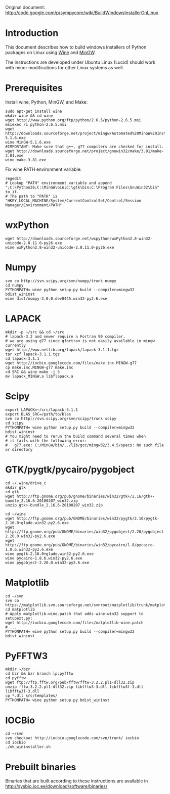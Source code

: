 Original document: http://code.google.com/p/sympycore/wiki/BuildWindowsInstallerOnLinux

# Introduction #

This document describes how to build windows installers of Python packages on Linux
using [Wine](http://www.winehq.org/) and [MinGW](http://www.mingw.org/).

The instructions are developed under Ubuntu Linux (Lucid) should work with minor modifications for other Linux systems as well.

# Prerequisites #

Install wine, Python, MinGW, and Make:
```
sudo apt-get install wine
mkdir wine && cd wine
wget http://www.python.org/ftp/python/2.6.5/python-2.6.5.msi
msiexec /i python-2.6.5.msi
wget http://downloads.sourceforge.net/project/mingw/Automated%20MinGW%20Installer/MinGW%205.1.6/MinGW-5.1.6.exe
wine MinGW-5.1.6.exe
#IMPORTANT: Make sure that g++, g77 compilers are checked for install.
wget http://downloads.sourceforge.net/project/gnuwin32/make/3.81/make-3.81.exe
wine make-3.81.exe
```

Fix wine PATH environment variable:
```
regedit
# Lookup "PATH" environment variable and append ";C:\Python26;C:\MinGW\bin;C:\gtk\bin;C:\Program Files\GnuWin32\bin" to it.
# The path to "PATH" is "HKEY_LOCAL_MACHINE/System/CurrentControlSet/Control/Session Manager/Environment/PATH".
```

# wxPython #

```
wget http://downloads.sourceforge.net/wxpython/wxPython2.8-win32-unicode-2.8.11.0-py26.exe
wine wxPython2.8-win32-unicode-2.8.11.0-py26.exe
```

# Numpy #

```
svn co http://svn.scipy.org/svn/numpy/trunk numpy
cd numpy
PYTHONPATH= wine python setup.py build --compiler=mingw32 bdist_wininst
wine dist/numpy-2.0.0.dev8445.win32-py2.6.exe
```

# LAPACK #

```
mkdir -p ~/src && cd ~/src
# lapack-3.2 and newer require a Fortran 90 compiler.
# we are using g77 since gfortran is not easily available in mingw currently
wget http://www.netlib.org/lapack/lapack-3.1.1.tgz
tar xzf lapack-3.1.1.tgz
cd lapack-3.1.1
wget http://iocbio.googlecode.com/files/make.inc.MINGW-g77
cp make.inc.MINGW-g77 make.inc
cd SRC && wine make -j 5
mv lapack_MINGW.a libflapack.a
```

# Scipy #

```
export LAPACK=~/src/lapack-3.1.1
export BLAS_SRC=/path/to/blas
svn co http://svn.scipy.org/svn/scipy/trunk scipy
cd scipy
PYTHONPATH= wine python setup.py build --compiler=mingw32 bdist_wininst
# You might need to rerun the build command several times when
# it fails with the following error:
#   g77.exe: C:/MinGW/bin/../lib/gcc/mingw32/3.4.5/specs: No such file or directory
```

# GTK/pygtk/pycairo/pygobject #

```
cd ~/.wine/drive_c
mkdir gtk
cd gtk
wget http://ftp.gnome.org/pub/gnome/binaries/win32/gtk+/2.16/gtk+-bundle_2.16.6-20100207_win32.zip
unzip gtk+-bundle_2.16.6-20100207_win32.zip

cd ~/wine
wget http://ftp.gnome.org/pub/GNOME/binaries/win32/pygtk/2.16/pygtk-2.16.0+glade.win32-py2.6.exe
wget http://ftp.gnome.org/pub/GNOME/binaries/win32/pygobject/2.20/pygobject-2.20.0.win32-py2.6.exe
wget http://ftp.gnome.org/pub/GNOME/binaries/win32/pycairo/1.8/pycairo-1.8.6.win32-py2.6.exe
wine pygtk-2.16.0+glade.win32-py2.6.exe
wine pycairo-1.8.6.win32-py2.6.exe
wine pygobject-2.20.0.win32-py2.6.exe
```

# Matplotlib #

```
cd ~/svn
svn co https://matplotlib.svn.sourceforge.net/svnroot/matplotlib/trunk/matplotlib
cd matplotlib
# Apply matplotlib-wine.patch that adds wine-win32 support to setupext.py:
wget http://iocbio.googlecode.com/files/matplotlib-wine.patch
# ...
PYTHONPATH= wine python setup.py build --compiler=mingw32 bdist_wininst
```

# PyFFTW3 #

```
mkdir ~/bzr
cd bzr && bzr branch lp:pyfftw
cd pyfftw
wget ftp://ftp.fftw.org/pub/fftw/fftw-3.2.2.pl1-dll32.zip
unzip fftw-3.2.2.pl1-dll32.zip libfftw3-3.dll libfftw3f-3.dll libfftw3l-3.dll
cp *.dll src/templates/
PYTHONPATH= wine python setup.py bdist_wininst
```

# IOCBio #

```
cd ~/svn
svn checkout http://iocbio.googlecode.com/svn/trunk/ iocbio
cd iocbio
./mk_wininstaller.sh 
```

# Prebuilt binaries #

Binaries that are built according to these instructions are available in
http://sysbio.ioc.ee/download/software/binaries/